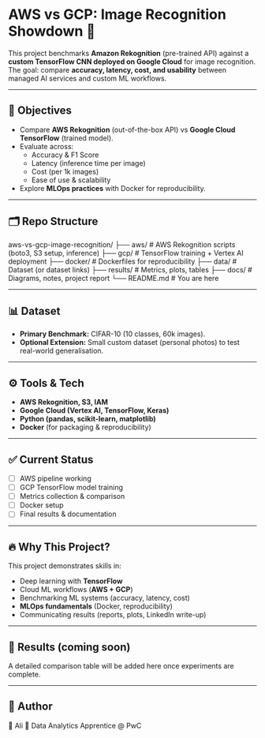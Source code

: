 # AWS vs GCP: Image Recognition Showdown 🚀

This project benchmarks **Amazon Rekognition** (pre-trained API) against a **custom TensorFlow CNN deployed on Google Cloud** for image recognition.  
The goal: compare **accuracy, latency, cost, and usability** between managed AI services and custom ML workflows.  

---

## 📌 Objectives
- Compare **AWS Rekognition** (out-of-the-box API) vs **Google Cloud TensorFlow** (trained model).  
- Evaluate across:
  - Accuracy & F1 Score  
  - Latency (inference time per image)  
  - Cost (per 1k images)  
  - Ease of use & scalability  
- Explore **MLOps practices** with Docker for reproducibility.  

---

## 🗂 Repo Structure
aws-vs-gcp-image-recognition/
├── aws/          # AWS Rekognition scripts (boto3, S3 setup, inference)
├── gcp/          # TensorFlow training + Vertex AI deployment
├── docker/       # Dockerfiles for reproducibility
├── data/         # Dataset (or dataset links)
├── results/      # Metrics, plots, tables
├── docs/         # Diagrams, notes, project report
└── README.md     # You are here



---

## 📊 Dataset
- **Primary Benchmark:** CIFAR-10 (10 classes, 60k images).  
- **Optional Extension:** Small custom dataset (personal photos) to test real-world generalisation.  

---

## ⚙️ Tools & Tech
- **AWS Rekognition, S3, IAM**  
- **Google Cloud (Vertex AI, TensorFlow, Keras)**  
- **Python (pandas, scikit-learn, matplotlib)**  
- **Docker** (for packaging & reproducibility)  

---

## ✅ Current Status
- [ ] AWS pipeline working  
- [ ] GCP TensorFlow model training  
- [ ] Metrics collection & comparison  
- [ ] Docker setup  
- [ ] Final results & documentation  

---

## 🔥 Why This Project?
This project demonstrates skills in:
- Deep learning with **TensorFlow**  
- Cloud ML workflows (**AWS + GCP**)  
- Benchmarking ML systems (accuracy, latency, cost)  
- **MLOps fundamentals** (Docker, reproducibility)  
- Communicating results (reports, plots, LinkedIn write-up)  

---

## 📌 Results (coming soon)
A detailed comparison table will be added here once experiments are complete.  

---

## 📢 Author
👤 Ali
📍 Data Analytics Apprentice @ PwC

